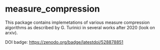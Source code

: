 # measure_compression

This package contains implemetations of various measure compression algorithms as described by G. Turinici in several works after 2020 (look on arxiv).



DOI badge: https://zenodo.org/badge/latestdoi/528878851



